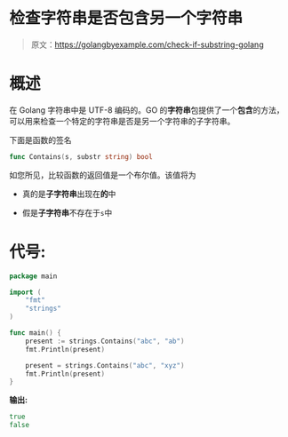 # 检查字符串是否包含另一个字符串

> 原文：<https://golangbyexample.com/check-if-substring-golang>

# **概述**

在 Golang 字符串中是 UTF-8 编码的。GO 的**字符串**包提供了一个**包含**的方法，可以用来检查一个特定的字符串是否是另一个字符串的子字符串。

下面是函数的签名

```go
func Contains(s, substr string) bool
```

如您所见，比较函数的返回值是一个布尔值。该值将为

*   真的是**子字符串**出现在**的**中

*   假是**子字符串**不存在于`s`中

# **代号:**

```go
package main

import (
    "fmt"
    "strings"
)

func main() {
    present := strings.Contains("abc", "ab")
    fmt.Println(present)

    present = strings.Contains("abc", "xyz")
    fmt.Println(present)
}
```

**输出:**

```go
true
false
```